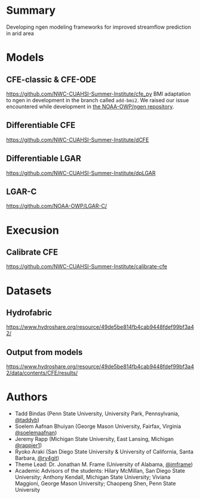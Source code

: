 # Summary
Developing ngen modeling frameworks for improved streamflow prediction in arid area

# Models
## CFE-classic & CFE-ODE
https://github.com/NWC-CUAHSI-Summer-Institute/cfe_py
BMI adaptation to ngen in development in the branch called `add-bmi2`. We raised our issue encountered while development in [the NOAA-OWP/ngen repository](https://github.com/NOAA-OWP/ngen/issues/571). 

## Differentiable CFE
https://github.com/NWC-CUAHSI-Summer-Institute/dCFE

## Differentiable LGAR
https://github.com/NWC-CUAHSI-Summer-Institute/dpLGAR

## LGAR-C
https://github.com/NOAA-OWP/LGAR-C/

# Execusion 
## Calibrate CFE
https://github.com/NWC-CUAHSI-Summer-Institute/calibrate-cfe

# Datasets
## Hydrofabric
https://www.hydroshare.org/resource/49de5be814fb4cab9448fdef99bf3a42/
## Output from models
https://www.hydroshare.org/resource/49de5be814fb4cab9448fdef99bf3a42/data/contents/CFE/results/

# Authors
- Tadd Bindas (Penn State University, University Park, Pennsylvania, [@taddyb](https://github.com/taddyb))
- Soelem Aafnan Bhuiyan (George Mason University, Fairfax, Virginia [@soelemaafnan](https://github.com/soelemaafnan))
- Jeremy Rapp (Michigan State University, East Lansing, Michigan [@rappjer1](https://github.com/rappjer1))
- Ryoko Araki (San Diego State University & University of California, Santa Barbara, [@ry4git](https://github.com/RY4GIT/))
- Theme Lead: Dr. Jonathan M. Frame (University of Alabama, [@jmframe](https://github.com/jmframe))
- Academic Advisors of the students: Hilary McMillan, San Diego State University; Anthony Kendall, Michigan State University; Viviana Maggioni, George Mason University; Chaopeng Shen, Penn State University
